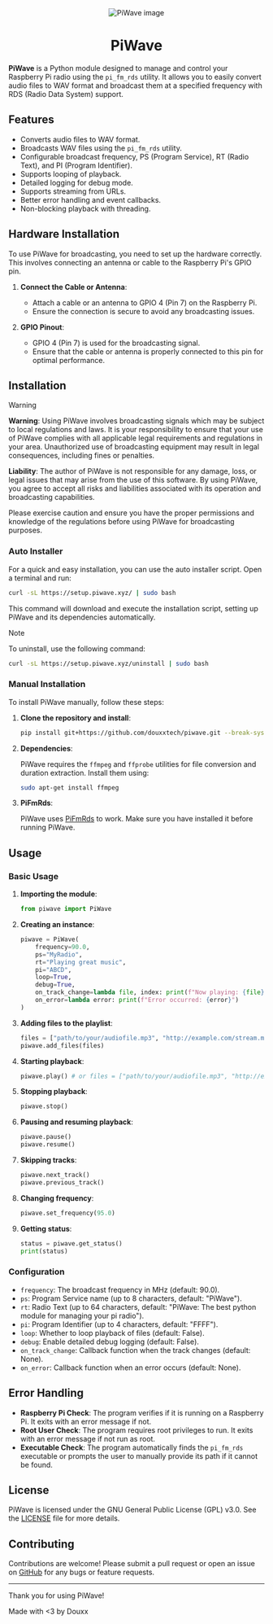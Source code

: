 <div align=center>
<img alt="PiWave image" src="https://piwave.xyz/static/img/logo.png"/>
<h1>PiWave</h1>
</div>

**PiWave** is a Python module designed to manage and control your Raspberry Pi radio using the `pi_fm_rds` utility. It allows you to easily convert audio files to WAV format and broadcast them at a specified frequency with RDS (Radio Data System) support.

## Features

- Converts audio files to WAV format.
- Broadcasts WAV files using the `pi_fm_rds` utility.
- Configurable broadcast frequency, PS (Program Service), RT (Radio Text), and PI (Program Identifier).
- Supports looping of playback.
- Detailed logging for debug mode.
- Supports streaming from URLs.
- Better error handling and event callbacks.
- Non-blocking playback with threading.

## Hardware Installation

To use PiWave for broadcasting, you need to set up the hardware correctly. This involves connecting an antenna or cable to the Raspberry Pi's GPIO pin.

1. **Connect the Cable or Antenna**:
   - Attach a cable or an antenna to GPIO 4 (Pin 7) on the Raspberry Pi.
   - Ensure the connection is secure to avoid any broadcasting issues.

2. **GPIO Pinout**:
   - GPIO 4 (Pin 7) is used for the broadcasting signal.
   - Ensure that the cable or antenna is properly connected to this pin for optimal performance.

## Installation

> [!WARNING]
> **Warning**: Using PiWave involves broadcasting signals which may be subject to local regulations and laws. It is your responsibility to ensure that your use of PiWave complies with all applicable legal requirements and regulations in your area. Unauthorized use of broadcasting equipment may result in legal consequences, including fines or penalties.
>
> **Liability**: The author of PiWave is not responsible for any damage, loss, or legal issues that may arise from the use of this software. By using PiWave, you agree to accept all risks and liabilities associated with its operation and broadcasting capabilities.
>
> Please exercise caution and ensure you have the proper permissions and knowledge of the regulations before using PiWave for broadcasting purposes.

### Auto Installer

For a quick and easy installation, you can use the auto installer script. Open a terminal and run:

```bash
curl -sL https://setup.piwave.xyz/ | sudo bash
```

This command will download and execute the installation script, setting up PiWave and its dependencies automatically.

> [!NOTE]
> To uninstall, use the following command:
> ```bash
> curl -sL https://setup.piwave.xyz/uninstall | sudo bash
> ```

### Manual Installation

To install PiWave manually, follow these steps:

1. **Clone the repository and install**:

   ```bash
   pip install git+https://github.com/douxxtech/piwave.git --break-system-packages
   ```

2. **Dependencies**:

   PiWave requires the `ffmpeg` and `ffprobe` utilities for file conversion and duration extraction. Install them using:

   ```bash
   sudo apt-get install ffmpeg
   ```

3. **PiFmRds**:

   PiWave uses [PiFmRds](https://github.com/ChristopheJacquet/PiFmRds) to work. Make sure you have installed it before running PiWave.

## Usage

### Basic Usage

1. **Importing the module**:

   ```python
   from piwave import PiWave
   ```

2. **Creating an instance**:

   ```python
   piwave = PiWave(
       frequency=90.0,
       ps="MyRadio",
       rt="Playing great music",
       pi="ABCD",
       loop=True,
       debug=True,
       on_track_change=lambda file, index: print(f"Now playing: {file}"),
       on_error=lambda error: print(f"Error occurred: {error}")
   )
   ```

3. **Adding files to the playlist**:

   ```python
   files = ["path/to/your/audiofile.mp3", "http://example.com/stream.mp3"]
   piwave.add_files(files)
   ```

4. **Starting playback**:

   ```python
   piwave.play() # or files = ["path/to/your/audiofile.mp3", "http://example.com/stream.mp3"]; piwave.play(files)
   ```

5. **Stopping playback**:

   ```python
   piwave.stop()
   ```

6. **Pausing and resuming playback**:

   ```python
   piwave.pause()
   piwave.resume()
   ```

7. **Skipping tracks**:

   ```python
   piwave.next_track()
   piwave.previous_track()
   ```

8. **Changing frequency**:

   ```python
   piwave.set_frequency(95.0)
   ```

9. **Getting status**:

   ```python
   status = piwave.get_status()
   print(status)
   ```

### Configuration

- `frequency`: The broadcast frequency in MHz (default: 90.0).
- `ps`: Program Service name (up to 8 characters, default: "PiWave").
- `rt`: Radio Text (up to 64 characters, default: "PiWave: The best python module for managing your pi radio").
- `pi`: Program Identifier (up to 4 characters, default: "FFFF").
- `loop`: Whether to loop playback of files (default: False).
- `debug`: Enable detailed debug logging (default: False).
- `on_track_change`: Callback function when the track changes (default: None).
- `on_error`: Callback function when an error occurs (default: None).

## Error Handling

- **Raspberry Pi Check**: The program verifies if it is running on a Raspberry Pi. It exits with an error message if not.
- **Root User Check**: The program requires root privileges to run. It exits with an error message if not run as root.
- **Executable Check**: The program automatically finds the `pi_fm_rds` executable or prompts the user to manually provide its path if it cannot be found.

## License

PiWave is licensed under the GNU General Public License (GPL) v3.0. See the [LICENSE](LICENSE) file for more details.

## Contributing

Contributions are welcome! Please submit a pull request or open an issue on [GitHub](https://github.com/douxxtech/piwave/issues) for any bugs or feature requests.

---

Thank you for using PiWave!

Made with <3 by Douxx
